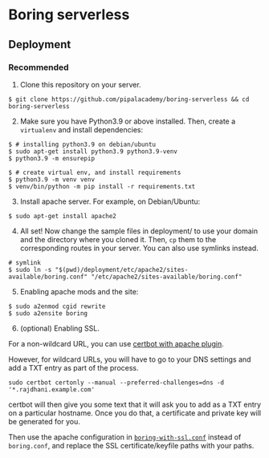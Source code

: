 # Boring serverless

## Deployment

### Recommended

1. Clone this repository on your server.

```
$ git clone https://github.com/pipalacademy/boring-serverless && cd boring-serverless
```

2. Make sure you have Python3.9 or above installed. Then, create a `virtualenv` and install dependencies:

```
$ # installing python3.9 on debian/ubuntu
$ sudo apt-get install python3.9 python3.9-venv
$ python3.9 -m ensurepip
```

```
$ # create virtual env, and install requirements
$ python3.9 -m venv venv
$ venv/bin/python -m pip install -r requirements.txt
```

3. Install apache server. For example, on Debian/Ubuntu:
```
$ sudo apt-get install apache2
```

4. All set! Now change the sample files in deployment/ to use your domain and the directory where you cloned it.
Then, `cp` them to the corresponding routes in your server. You can also use symlinks instead.

```
# symlink
$ sudo ln -s "$(pwd)/deployment/etc/apache2/sites-available/boring.conf" "/etc/apache2/sites-available/boring.conf"
```

5. Enabling apache mods and the site:

```
$ sudo a2enmod cgid rewrite
$ sudo a2ensite boring
```

6. (optional) Enabling SSL.

For a non-wildcard URL, you can use [certbot with apache plugin](https://www.digitalocean.com/community/tutorials/how-to-secure-apache-with-let-s-encrypt-on-ubuntu-20-04).

However, for wildcard URLs, you will have to go to your DNS settings and add a TXT entry as part of the process.

```
sudo certbot certonly --manual --preferred-challenges=dns -d '*.rajdhani.example.com'
```

certbot will then give you some text that it will ask you to add as a TXT entry on a particular hostname.
Once you do that, a certificate and private key will be generated for you.

Then use the apache configuration in [`boring-with-ssl.conf`](/deployment/etc/sites-available/boring-with-ssl.conf)
instead of `boring.conf`, and replace the SSL certificate/keyfile paths with your paths.
